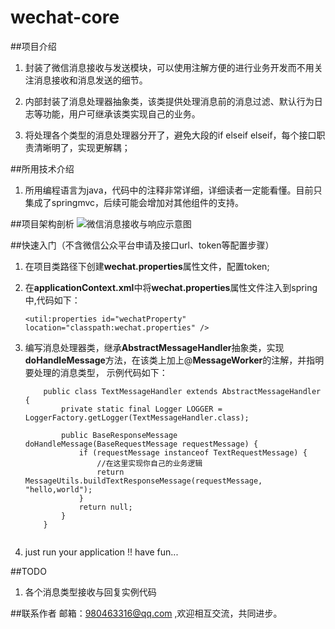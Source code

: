 # wechat-core

##项目介绍
1. 封装了微信消息接收与发送模块，可以使用注解方便的进行业务开发而不用关注消息接收和消息发送的细节。

2. 内部封装了消息处理器抽象类，该类提供处理消息前的消息过滤、默认行为日志等功能，用户可继承该类实现自己的业务。

3. 将处理各个类型的消息处理器分开了，避免大段的if elseif elseif，每个接口职责清晰明了，实现更解耦；
  
##所用技术介绍
1. 所用编程语言为java，代码中的注释非常详细，详细读者一定能看懂。目前只集成了springmvc，后续可能会增加对其他组件的支持。

##项目架构剖析
![微信消息接收与响应示意图](微信消息接收与响应示意图.png)

##快速入门（不含微信公众平台申请及接口url、token等配置步骤）

1. 在项目类路径下创建**wechat.properties**属性文件，配置token;

2. 在**applicationContext.xml**中将**wechat.properties**属性文件注入到spring中,代码如下：   

    ```<util:properties id="wechatProperty" location="classpath:wechat.properties" />```

3. 编写消息处理器类，继承**AbstractMessageHandler**抽象类，实现**doHandleMessage**方法，在该类上加上@**MessageWorker**的注解，并指明要处理的消息类型，
示例代码如下：     
    
    ```@MessageWorker(type = MessageType.TEXT_MESSAGE)    
        public class TextMessageHandler extends AbstractMessageHandler {    
            private static final Logger LOGGER = LoggerFactory.getLogger(TextMessageHandler.class);    
    
            public BaseResponseMessage doHandleMessage(BaseRequestMessage requestMessage) {    
                if (requestMessage instanceof TextRequestMessage) {    
                    //在这里实现你自己的业务逻辑    
                    return MessageUtils.buildTextResponseMessage(requestMessage, "hello,world");    
                }    
                return null;    
            }    
        }   
         
4. just run your application !! have fun...

##TODO

1. 各个消息类型接收与回复实例代码

##联系作者
邮箱：980463316@qq.com ,欢迎相互交流，共同进步。




